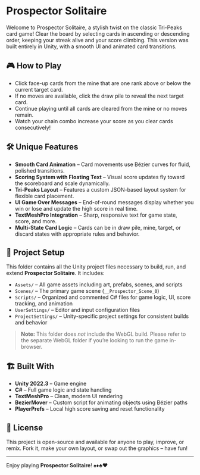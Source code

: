 # Prospector Solitaire

Welcome to Prospector Solitaire, a stylish twist on the classic Tri-Peaks card game! Clear the board by selecting cards in ascending or descending order, keeping your streak alive and your score climbing. This version was built entirely in Unity, with a smooth UI and animated card transitions.

## 🎮 How to Play
- Click face-up cards from the mine that are one rank above or below the current target card.
- If no moves are available, click the draw pile to reveal the next target card.
- Continue playing until all cards are cleared from the mine or no moves remain.
- Watch your chain combo increase your score as you clear cards consecutively!

## 🛠 Unique Features
- **Smooth Card Animation** – Card movements use Bézier curves for fluid, polished transitions.
- **Scoring System with Floating Text** – Visual score updates fly toward the scoreboard and scale dynamically.
- **Tri-Peaks Layout** – Features a custom JSON-based layout system for flexible card placement.
- **UI Game Over Messages** – End-of-round messages display whether you win or lose and update the high score in real time.
- **TextMeshPro Integration** – Sharp, responsive text for game state, score, and more.
- **Multi-State Card Logic** – Cards can be in draw pile, mine, target, or discard states with appropriate rules and behavior.

## 🧪 Project Setup
This folder contains all the Unity project files necessary to build, run, and extend **Prospector Solitaire**. It includes:
- `Assets/` – All game assets including art, prefabs, scenes, and scripts
- `Scenes/` – The primary game scene (`__Prospector_Scene_0`)
- `Scripts/` – Organized and commented C# files for game logic, UI, score tracking, and animation
- `UserSettings/` – Editor and input configuration files
- `ProjectSettings/` – Unity-specific project settings for consistent builds and behavior

> **Note:** This folder does *not* include the WebGL build. Please refer to the separate WebGL folder if you’re looking to run the game in-browser.

## 🏗 Built With
- **Unity 2022.3** – Game engine
- **C#** – Full game logic and state handling
- **TextMeshPro** – Clean, modern UI rendering
- **BezierMover** – Custom script for animating objects using Bézier paths
- **PlayerPrefs** – Local high score saving and reset functionality

## 📜 License
This project is open-source and available for anyone to play, improve, or remix. Fork it, make your own layout, or swap out the graphics – have fun!

---

Enjoy playing **Prospector Solitaire**! ♠️♦️♣️♥️
